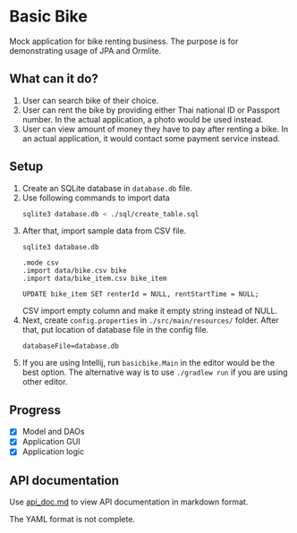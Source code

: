 # Basic Bike

Mock application for bike renting business. The purpose is for demonstrating usage of JPA and Ormlite.

## What can it do?
1. User can search bike of their choice.
2. User can rent the bike by providing either Thai national ID or Passport number. In the actual application, a photo would be used instead.
3. User can view amount of money they have to pay after renting a bike. In an actual application, it would contact some payment service instead.


## Setup
1. Create an SQLite database in `database.db` file.
2. Use following commands to import data
   ```bash
   sqlite3 database.db < ./sql/create_table.sql
   ```
3. After that, import sample data from CSV file.
   ```
   sqlite3 database.db
   
   .mode csv
   .import data/bike.csv bike
   .import data/bike_item.csv bike_item
   
   UPDATE bike_item SET renterId = NULL, rentStartTime = NULL;
   ```
   CSV import empty column and make it empty string instead of NULL.
4. Next, create `config.properties` in `./src/main/resources/` folder. 
   After that, put location of database file in the config file.
   ```properties
   databaseFile=database.db
   ```
5. If you are using Intellij, run `basicbike.Main` in the editor would be the best option.
   The alternative way is to use `./gradlew run` if you are using other editor.

## Progress
- [x] Model and DAOs
- [x] Application GUI
- [x] Application logic

## API documentation

Use [api_doc.md](api_doc.md) to view API documentation in markdown format.

The YAML format is not complete.